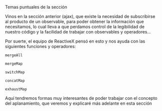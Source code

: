 Temas puntuales de la sección

Vinos en la sección anterior (ajax), que existe la necesidad de subscribirse al producto de un observable, para poder obtener la información que necesitamos, lo cual lleva a que perdamos control de la legibilidad de nuestro código y la facilidad de trabajar con observables y operadores...

Por suerte, el equipo de ReactiveX pensó en esto y nos ayuda con las siguientes funciones y operadores:

    mergeAll

    mergeMap

    switchMap

    concatMap

    exhaustMap

Aquí tendremos formas muy interesantes de poder trabajar con el concepto del aplanamiento, que veremos y explicaré más adelante en esta sección